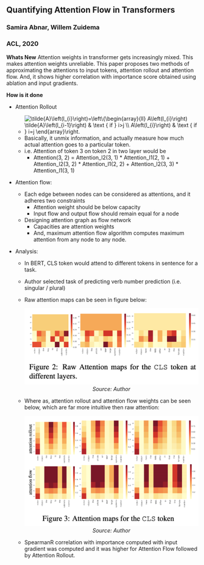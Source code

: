 ## Quantifying Attention Flow in Transformers
### Samira Abnar, Willem Zuidema
### ACL, 2020

**Whats New** Attention weights in transformer gets increasingly mixed. This makes attention weights unreliable. This paper proposes two methods of approximating the attentions to input tokens, attention rollout and attention flow. And, it shows higher correlation with importance score obtained using ablation and input gradients.


**How is it done**
* Attention Rollout
    * <img src="https://i.upmath.me/svg/%5Ctilde%7BA%7D%5Cleft(l_%7Bi%7D%5Cright)%3D%5Cleft%5C%7B%5Cbegin%7Barray%7D%7Bll%7D%0AA%5Cleft(l_%7Bi%7D%5Cright)%20%5Ctilde%7BA%7D%5Cleft(l_%7Bi-1%7D%5Cright)%20%26%20%5Ctext%20%7B%20if%20%7D%20i%3Ej%20%5C%5C%0AA%5Cleft(l_%7Bi%7D%5Cright)%20%26%20%5Ctext%20%7B%20if%20%7D%20i%3Dj%0A%5Cend%7Barray%7D%5Cright." alt="\tilde{A}\left(l_{i}\right)=\left\{\begin{array}{ll}
    A\left(l_{i}\right) \tilde{A}\left(l_{i-1}\right) &amp; \text { if } i&gt;j \\  
    A\left(l_{i}\right) &amp; \text { if } i=j
    \end{array}\right." />
    * Basically, it unmix information, and actually measure how much actual attention goes to a particular token.
    * i.e. Attention of token 3 on token 2 in two layer would be
        * Attention(3, 2) = Attention_l2(3, 1) * Attention_l1(2, 1) + Attention_l2(3, 2) * Attention_l1(2, 2) + Attention_l2(3, 3) * Attention_l1(3, 1)

* Attention flow: 
    * Each edge between nodes can be considered as attentions, and it adheres two constraints
        * Attention weight should be below capacity
        * Input flow and output flow should remain equal for a node
    * Designing attention graph as flow network
        * Capacities are attention weights
        * And, maximum attention flow algorithm computes maximum attention from any node to any node.

* Analysis:
    * In BERT, CLS token would attend to different tokens in sentence for a task.
    * Author selected task of predicting verb number prediction (i.e. singular / plural)
    * Raw attention maps can be seen in figure below:
        <p align="center">
        <img width=600 src="images/attention_flow_raw.png">
        <em>Source: Author</em>
        </p>
    * Where as, attention rollout and attention flow weights can be seen below, which are far more intuitive then raw attention:
        <p align="center">
        <img width=600 src="images/attention_flow_rollout_flow.png">
        <em>Source: Author</em>
        </p>

    * SpearmanR correlation with importance computed with input gradient was computed and it was higher for Attention Flow followed by Attention Rollout. 